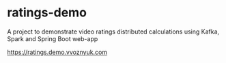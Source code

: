# ratings-demo
A project to demonstrate video ratings distributed calculations using Kafka, Spark and Spring Boot web-app

https://ratings.demo.vvoznyuk.com
